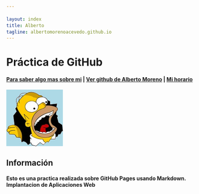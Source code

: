 ```yaml
---

layout: index
title: Alberto
tagline: albertomorenoacevedo.github.io
---
```

# Práctica de GitHub

#### [Para saber algo mas sobre mi](/about) | [Ver github de Alberto Moreno](https://github.com/albertomorenoacevedo) | [Mi horario](/horario)


![imagen](foto1.jpg) 
   
## Información

#### Esto es una practica realizada sobre GitHub Pages usando Markdown. Implantacion de Aplicaciones Web


